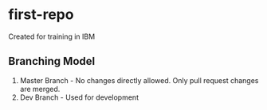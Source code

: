 # first-repo
Created for training in IBM

## Branching Model

1. Master Branch - No changes directly allowed. Only pull request changes are merged.
2. Dev Branch - Used for development
